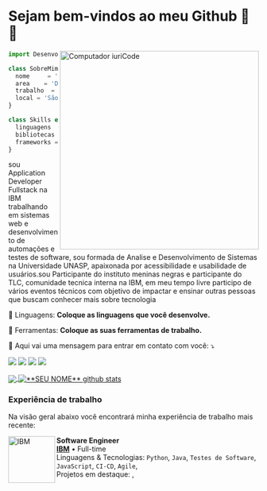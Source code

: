 # Sejam bem-vindos ao meu Github 🐧🍌

<img src="https://user-images.githubusercontent.com/34607779/103449757-875b3a00-4c8b-11eb-8787-c14eda1acf52.png" min-width="400px" max-width="400px" width="400px" align="right" alt="Computador iuriCode">

```js
import Desenvolvedor from 'GiovanaNp1';

class SobreMim extends Desenvolvedor {
  nome     = 'Giovana do Nascimento Pena';
  area    = 'Desenvolvedora FullStack';
  trabalho  = 'IBM Brasil';
  local = 'São Paulo SP';
}

class Skills extends Desenvolvedor {
  linguagens  = ['Javascript', 'Java', 'Python'];
  bibliotecas  = ['React', 'VueJs'];
  frameworks = ['Angular', 'SpringBoot'];
}
```


<p align="left"> 
  sou Application Developer Fullstack na IBM trabalhando em sistemas web e desenvolvimento de automações e testes de software, sou formada de Analise e Desenvolvimento de Sistemas na Universidade UNASP, apaixonada por acessibilidade e usabilidade de usuários.sou Participante do instituto meninas negras e participante do TLC, comunidade tecnica interna na IBM, em meu tempo livre participo de vários eventos técnicos com objetivo de impactar e ensinar outras pessoas que buscam conhecer mais sobre tecnologia
</p>


<p align="left">
  🦄 Linguagens: <strong>Coloque as linguagens que você desenvolve.</strong>
</p>

<p align="left">
  💼 Ferramentas: <strong>Coloque as suas ferramentas de trabalho.</strong>
</p>

<p align="left">
  💌 Aqui vai uma mensagem para entrar em contato com você: ⤵️
</p>

<p align="left">
  <a href="giovana.np1@gmail.com" alt="Gmail">
  <img src="https://img.shields.io/badge/-Gmail-FF0000?style=flat-square&labelColor=FF0000&logo=gmail&logoColor=white&link=LINK-DO-SEU-EMAIL" /></a>

  <a href="https://www.linkedin.com/in/giovana-do-nascimento/" alt="Linkedin">
  <img src="https://img.shields.io/badge/-Linkedin-0e76a8?style=flat-square&logo=Linkedin&logoColor=white&link=LINK-DO-SEU-LINKEDIN" /></a>

  <a href="https://www.facebook.com/profile.php?id=100008945734371" alt="Facebook">
  <img src="https://img.shields.io/badge/-Facebook-3b5998?style=flat-square&labelColor=3b5998&logo=facebook&logoColor=white&link=LINK-DO-SEU-FACEBOOK"/></a>

  <a href="https://www.instagram.com/giovananp/" alt="Instagram">
  <img src="https://img.shields.io/badge/-Instagram-DF0174?style=flat-square&labelColor=DF0174&logo=instagram&logoColor=white&link=LINK-DO-SEU-INSTAGRAM"/></a>
</p>  

<a href="https://github.com/GiovanaNp1">
  <img align="center" src="https://github-readme-stats.vercel.app/api/top-langs/?username=vanessaswerts&hide_langs_below=1" />
</a>

<a href="https://github.com/GiovanaNp1">
 <img align="center" src="https://github-readme-stats.vercel.app/api?username=vanessaswerts&show_icons=true&line_height=27" alt="**SEU NOME** github stats"/>
</a>


### Experiência de trabalho
Na visão geral abaixo você encontrará minha experiência de trabalho mais recente:

[<img align="left" height="94px" width="94px" alt="IBM" src="https://media-exp1.licdn.com/dms/image/C560BAQE9wp87-KDfwg/company-logo_200_200/0/1657054972290?e=1672272000&v=beta&t=OWxFd3-xlAWL5AVNxe4ARY_WLWq8ubbr-9TUqJqKFQE"/>](http://ibm.com/)

**Software Engineer** \
[**IBM**](http://ibm.com/) • Full-time \
Linguagens & Tecnologias: `Python`, `Java`, `Testes de Software`, `JavaScript`, `CI-CD`, `Agile`,\
Projetos em destaque: [](https://www.spacex.com/), [](https://pt.wikipedia.org/wiki/Marte_(planeta))
<br/>




